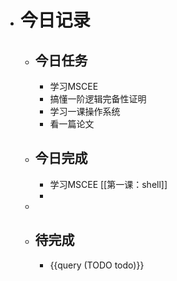 - # 今日记录
	- ## 今日任务
		- 学习MSCEE
		- 搞懂一阶逻辑完备性证明
		- 学习一课操作系统
		- 看一篇论文
	- ##  今日完成
		- 学习MSCEE [[第一课：shell]]
		-
	-
	- ## 待完成
		- {{query (TODO todo)}}